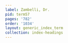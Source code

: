 ```yaml
---
label: Zambelli, Dr.
pid: term57
pages: '782'
order: '1034'
layout: generic_index_term
collection: index-headings
---
```

